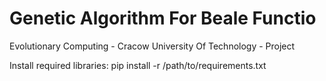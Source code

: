# Genetic Algorithm For Beale Functio
Evolutionary Computing - Cracow University Of Technology - Project

Install required libraries:
pip install -r /path/to/requirements.txt
